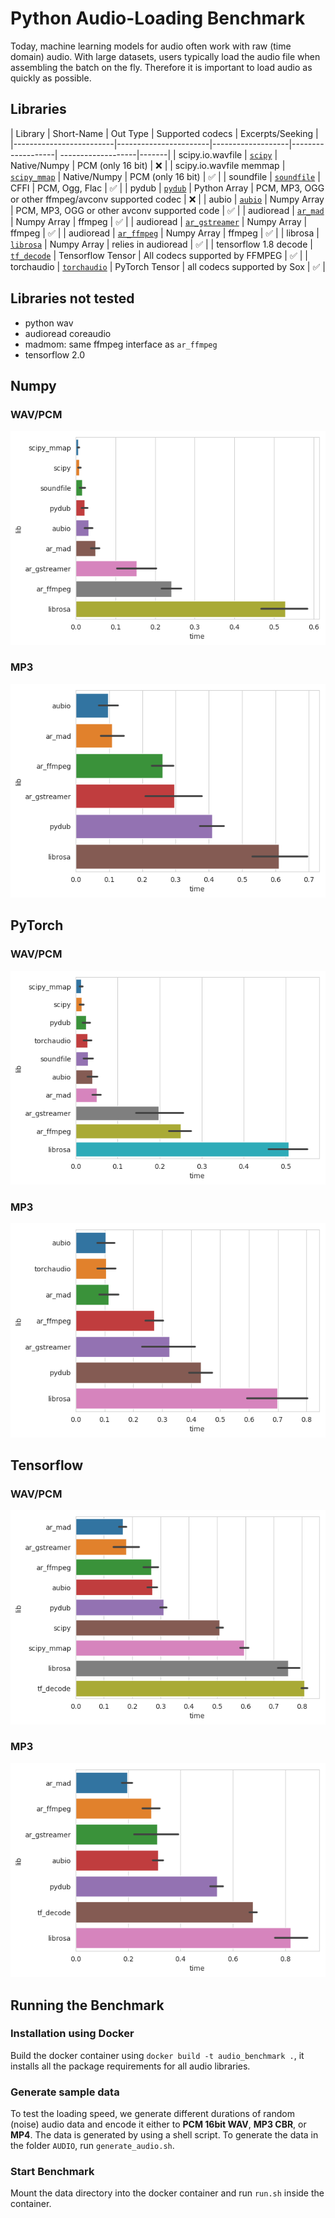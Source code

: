 # Python Audio-Loading Benchmark

Today, machine learning models for audio often work with raw (time domain) audio. With large datasets, users typically load the audio file when assembling the batch on the fly. Therefore it is important to load audio as quickly as possible.

## Libraries

| Library                 | Short-Name  | Out Type  | Supported codecs  | Excerpts/Seeking |
|-------------------------|-----------------------|-------------------|-------------------| -------------------|-------|
| scipy.io.wavfile        | [`scipy`](loader.py)       | Native/Numpy      | PCM (only 16 bit)   | ❌ |
| scipy.io.wavfile memmap | [`scipy_mmap`](loader.py)  | Native/Numpy      | PCM (only 16 bit)   | ✅ |
| soundfile               | [`soundfile`](loader.py)   | CFFI              | PCM, Ogg, Flac | ✅ |
| pydub               | [`pydub`](loader.py) | Python Array           |  PCM, MP3, OGG or other ffmpeg/avconv supported codec | ❌ |
| aubio               | [`aubio`](loader.py) | Numpy Array | PCM, MP3, OGG or other avconv supported code |  ✅ |
| audioread           | [`ar_mad`](loader.py) | Numpy Array | ffmpeg | ✅ |
| audioread           | [`ar_gstreamer`](loader.py) | Numpy Array | ffmpeg | ✅ |
| audioread           | [`ar_ffmpeg`](loader.py) | Numpy Array | ffmpeg | ✅ |
| librosa             | [`librosa`](loader.py) | Numpy Array | relies in audioread |  ✅ |
| tensorflow 1.8 decode | [`tf_decode`](loader.py) | Tensorflow Tensor | All codecs supported by FFMPEG |  ✅ |
| torchaudio | [`torchaudio`](loader.py) | PyTorch Tensor | all codecs supported by Sox |  ✅ |

## Libraries not tested

* python wav
* audioread coreaudio
* madmom: same ffmpeg interface as `ar_ffmpeg`
* tensorflow 2.0

## Numpy

### WAV/PCM
![](results/benchmark_np_wav_bar.png)

### MP3
![](results/benchmark_np_mp3_bar.png)

## PyTorch

### WAV/PCM
![](results/benchmark_pytorch_wav_bar.png)

### MP3
![](results/benchmark_pytorch_mp3_bar.png)

## Tensorflow

### WAV/PCM
![](results/benchmark_tf_wav_bar.png)

### MP3
![](results/benchmark_tf_mp3_bar.png)


## Running the Benchmark

### Installation using Docker

Build the docker container using `docker build -t audio_benchmark .`, it installs all the package requirements for all audio libraries.

### Generate sample data

To test the loading speed, we generate different durations of random (noise) audio data and encode it either to __PCM 16bit WAV__, __MP3 CBR__, or __MP4__.
The data is generated by using a shell script. To generate the data in the folder `AUDIO`, run `generate_audio.sh`.

### Start Benchmark

Mount the data directory into the docker container and run `run.sh` inside the container.



